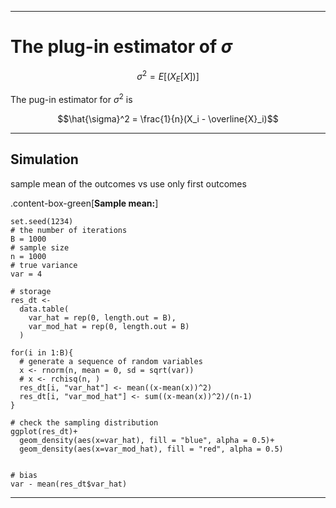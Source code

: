 <!-- Suppose that researchers developed a new nitrogen fertilizer which is specifically designed for the environment in Minnesota and they want to see whether it is effective to increase crop yield.

They ran nitrogen experiments on randomly selected 10 crop fields in MN. 

Consider the following DiD model,
$$yield = \beta_0 + \beta_1 D + \beta_2 A + \beta_3 D \times A  + e$$

+ $yield$: (kg/ha)
+ $D$: Treatment dummy 
+ $A$: "After" dummy 

.content-box-green[**Question**]
+ What is the population here?
+ They got $\beta_1 > $. So does the results show the evidence that the new fertilizer is effective to increase crop yield on average in the population?


???
+ there is natural variation in the field where the research will be conducted. The field may have variations in organic matter, soil pH, or moisture, all of which may lead to variations in yield response having nothing to do with the N treatment(s) -->

---

# The plug-in estimator of $\sigma$

$$\sigma^2 = E[(X_E[X])]$$

The pug-in estimator for $\sigma^2$ is 

$$\hat{\sigma}^2 = \frac{1}{n}(X_i - \overline{X}_i)$$


---
## Simulation

sample mean of the outcomes vs use only first outcomes

.content-box-green[**Sample mean:**]

```{r}
set.seed(1234)
# the number of iterations
B = 1000
# sample size 
n = 1000
# true variance
var = 4

# storage
res_dt <- 
  data.table(
    var_hat = rep(0, length.out = B),
    var_mod_hat = rep(0, length.out = B)
  )

for(i in 1:B){
  # generate a sequence of random variables 
  x <- rnorm(n, mean = 0, sd = sqrt(var))
  # x <- rchisq(n, )
  res_dt[i, "var_hat"] <- mean((x-mean(x))^2)
  res_dt[i, "var_mod_hat"] <- sum((x-mean(x))^2)/(n-1)
}

# check the sampling distribution
ggplot(res_dt)+
  geom_density(aes(x=var_hat), fill = "blue", alpha = 0.5)+
  geom_density(aes(x=var_mod_hat), fill = "red", alpha = 0.5)


# bias
var - mean(res_dt$var_hat)
```

---